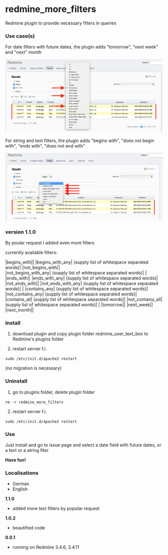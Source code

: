 # redmine_more_filters

Redmine plugin to provide necessary filters in queries

### Use case(s)

For date filters with future dates, the plugin adds "tomorrow", "next week" and "next" month

![PNG that represents a quick overview](/doc/new_date_filters.png)

For string and text filters, the plugin adds "begins with", "does not begin with", "ends with", "does not end with"

![PNG that represents a quick overview](/doc/new_string_and_text_filters.png)

### version 1.1.0

By poular request I added even more filters

currently available filters:

|begins_with||
|begins_with_any|   (supply list of whitespace separated words)|
|not_begins_with||  
|not_begins_with_any| (supply list of whitespace separated words)|
|
|ends_with||
|ends_with_any|       (supply list of whitespace separated words)|
|not_ends_with||
|not_ends_with_any|   (supply list of whitespace separated words)|
|
|contains_any|        (supply list of whitespace separated words)|
|not_contains_any|    (supply list of whitespace separated words)|
|contains_all|        (supply list of whitespace separated words)|
|not_contains_all|    (supply list of whitespace separated words)|
|
|tomorrow||
|next_week||
|next_month||


### Install

1. download plugin and copy plugin folder redmine_user_text_box to Redmine's plugins folder 

2. restart server f.i.  

`sudo /etc/init.d/apache2 restart`

(no migration is necessary)

### Uninstall

1. go to plugins folder, delete plugin folder  

`rm -r redmine_more_filters`

2. restart server f.i. 

`sudo /etc/init.d/apache2 restart`

### Use

Just install and go to issue page and select a date field with future dates, or a text or a atring fiter

**Have fun!**

### Localisations

* German
* English

**1.1.0**
  - added more text filters by popular request

**1.0.2** 
  - beautified code


**0.0.1** 
  - running on Redmine 3.4.6, 3.4.11

